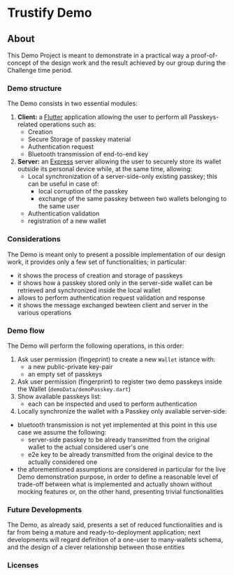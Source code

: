 # Trustify Demo

## About

This Demo Project is meant to demonstrate in a practical way a proof-of-concept of the design work and the result achieved by our group during the Challenge time period.

### Demo structure

The Demo consists in two essential modules:

1. **Client:** a [Flutter](https://flutter.dev/) application allowing the user to perform all Passkeys-related operations such as:
    - Creation
    - Secure Storage of passkey material
    - Authentication request
    - Bluetooth transmission of end-to-end key
2. **Server:** an [Express](https://expressjs.com/it/) server allowing the user to securely store its wallet outside its personal device while, at the same time, allowing:
    - Local synchronization of a server-side-only existing passkey; this can be useful in case of:
        - local corruption of the passkey
        - exchange of the same passkey between two wallets belonging to the same user
    - Authentication validation
    - registration of a new wallet

### Considerations
The Demo is meant only to present a possible implementation of our design work, it provides only a few set of functionalities; in particular:
- it shows the process of creation and storage of passkeys
- it shows how a passkey stored only in the server-side wallet can be retrieved and synchronized inside the local wallet
- allows to perform authentication request validation and response
- it shows the message exchanged bewteen client and server in the various operations

### Demo flow

The Demo will perform the following operations, in this order:

1. Ask user permission (fingeprint) to create a new `Wallet` istance with:
    - a new public-private key-pair
    - an empty set of passkeys
2. Ask user permission (fingerprint) to register two demo passkeys inside the Wallet (`demoData/demoPasskey.dart`)
3. Show available passkeys list:
    - each can be inspected and used to perform authentication
4. Locally synchronize the wallet with a Passkey only available server-side:

- bluetooth transmission is not yet implemented at this point
    in this use case we assume the following:
  - server-side passkey to be already transmitted from the original wallet to the actual considered user's one
  - e2e key to be already transmitted from the original device to the actually considered one
- the aforementioned assumptions are considered in particular for the live Demo demonstration purpose, in order to define a reasonable level of trade-off between what is implemented and actually shown without mocking features or, on the other hand, presenting trivial functionalities

### Future Developments

The Demo, as already said, presents a set of reduced functionalities and is far from being a mature and ready-to-deployment application; next developments will regard definition of a one-user to many-wallets schema, and the design of a clever relationship between those entities

### Licenses
